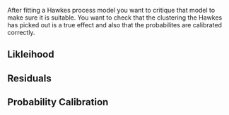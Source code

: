 
After fitting a Hawkes process model you want to critique that model to make sure it is suitable. 
You want to check that the clustering the Hawkes has picked out is a true effect and also that the probabilites are calibrated correctly. 

## Likleihood

## Residuals 



## Probability Calibration